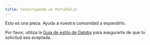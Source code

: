 ```yaml
---
title: Construyendo un Portafolio
---
```


Esto es una pieza. Ayuda a nuestra comunidad a expandirlo.

Por favor, utiliza la [Guía de estilo de Gatsby](/contributing/gatsby-style-guide/) para asegurarte
de que tu solicitud sea aceptada.
